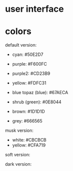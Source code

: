 # user interface

# colors


default version:

- cyan: #50E2D7
- purple: #F600FC
- purple2: #CD23B9
- yellow: #FDFC31

- blue topaz (blue): #67AECA
- shrub (green): #0E8044
- brown: #1D1D1D
- grey: #666565

musk version:
- white: #CBCBCB
- yellow: #CFA719

soft version:

dark version: